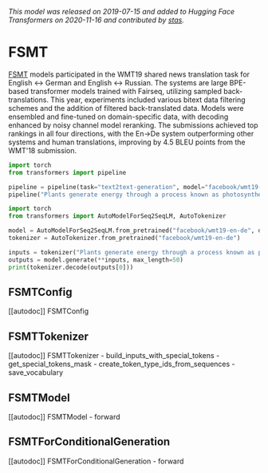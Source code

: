 <!--Copyright 2020 The HuggingFace Team. All rights reserved.

Licensed under the Apache License, Version 2.0 (the "License"); you may not use this file except in compliance with
the License. You may obtain a copy of the License at

http://www.apache.org/licenses/LICENSE-2.0

Unless required by applicable law or agreed to in writing, software distributed under the License is distributed on
an "AS IS" BASIS, WITHOUT WARRANTIES OR CONDITIONS OF ANY KIND, either express or implied. See the License for the
specific language governing permissions and limitations under the License.

⚠️ Note that this file is in Markdown but contain specific syntax for our doc-builder (similar to MDX) that may not be
rendered properly in your Markdown viewer.

-->
*This model was released on 2019-07-15 and added to Hugging Face Transformers on 2020-11-16 and contributed by [stas](https://huggingface.co/stas).*

# FSMT
[FSMT](https://huggingface.co/papers/1907.06616) models participated in the WMT19 shared news translation task for English <-> German and English <-> Russian. The systems are large BPE-based transformer models trained with Fairseq, utilizing sampled back-translations. This year, experiments included various bitext data filtering schemes and the addition of filtered back-translated data. Models were ensembled and fine-tuned on domain-specific data, with decoding enhanced by noisy channel model reranking. The submissions achieved top rankings in all four directions, with the En->De system outperforming other systems and human translations, improving by 4.5 BLEU points from the WMT'18 submission.

<hfoptions id="usage">
<hfoption id="Pipeline">

```py
import torch
from transformers import pipeline

pipeline = pipeline(task="text2text-generation", model="facebook/wmt19-en-de", dtype="auto")
pipeline("Plants generate energy through a process known as photosynthesis.")
```

</hfoption>
<hfoption id="AutoModel">

```py
import torch
from transformers import AutoModelForSeq2SeqLM, AutoTokenizer

model = AutoModelForSeq2SeqLM.from_pretrained("facebook/wmt19-en-de", dtype="auto")
tokenizer = AutoTokenizer.from_pretrained("facebook/wmt19-en-de")

inputs = tokenizer("Plants generate energy through a process known as photosynthesis.", return_tensors="pt")
outputs = model.generate(**inputs, max_length=50)
print(tokenizer.decode(outputs[0]))
```

</hfoption>
</hfoptions>

## FSMTConfig

[[autodoc]] FSMTConfig

## FSMTTokenizer

[[autodoc]] FSMTTokenizer
    - build_inputs_with_special_tokens
    - get_special_tokens_mask
    - create_token_type_ids_from_sequences
    - save_vocabulary

## FSMTModel

[[autodoc]] FSMTModel
    - forward

## FSMTForConditionalGeneration

[[autodoc]] FSMTForConditionalGeneration
    - forward
